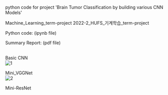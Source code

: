 python code for project 'Brain Tumor Classification by building various CNN Models'

Machine_Learning_term-project
2022-2_HUFS_기계학습_term-project

Python code: (ipynb file)

Summary Report: (pdf file)<Br><Br>

Basic CNN<Br>
![1](https://github.com/shOh-ai/Brain_Tumor_Classification/assets/119600394/0bdb72cb-03ac-4326-88e7-ff6c7e573bd9)<Br>

Mini_VGGNet<Br>
![2](https://github.com/shOh-ai/Brain_Tumor_Classification/assets/119600394/568eda28-db39-4bf4-83c5-13bab56c6e52)<Br>



Mini-ResNet
